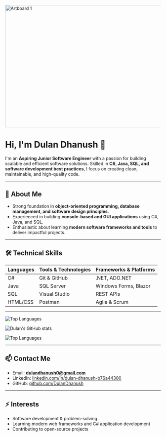 
<img width="1584" height="396" alt="Artboard 1" src="https://github.com/user-attachments/assets/14cb1948-dc86-403f-9c09-b70ded83c0ab" />


# Hi, I'm Dulan Dhanush 👋

I'm an **Aspiring Junior Software Engineer** with a passion for building scalable and efficient software solutions. Skilled in **C#, Java, SQL, and software development best practices**, I focus on creating clean, maintainable, and high-quality code.  

---

## 🔹 About Me
- Strong foundation in **object-oriented programming, database management, and software design principles**.  
- Experienced in building **console-based and GUI applications** using C#, Java, and SQL.  
- Enthusiastic about learning **modern software frameworks and tools** to deliver impactful projects.  

---

## 🛠️ Technical Skills
| Languages | Tools & Technologies | Frameworks & Platforms |
|-----------|-------------------|---------------------|
| C#        | Git & GitHub       | .NET, ADO.NET       |
| Java      | SQL Server         | Windows Forms, Blazor|
| SQL       | Visual Studio      | REST APIs           |
| HTML/CSS  | Postman            | Agile & Scrum       |

---





![Top Languages](https://github-readme-stats.vercel.app/api/top-langs/?username=DulanDhanush&layout=compact&theme=blue)  



![Dulan's GitHub stats](https://github-readme-stats.vercel.app/api?username=DulanDhanush&show_icons=true&theme=tokyonight)

![Top Languages](https://github-readme-stats.vercel.app/api/top-langs/?username=DulanDhanush&layout=compact&theme=tokyonight)



---

## 📫 Contact Me
- Email: **dulandhanush0@gmail.com**  
- LinkedIn: [linkedin.com/in/dulan-dhanush-b76a44300](https://www.linkedin.com/in/dulan-dhanush-b76a44300?utm_source=share&utm_campaign=share_via&utm_content=profile&utm_medium=android_app)  
- GitHub: [github.com/DulanDhanush](https://github.com/DulanDhanush)  

---

## ⚡ Interests
- Software development & problem-solving  
- Learning modern web frameworks and C# application development  
- Contributing to open-source projects  
